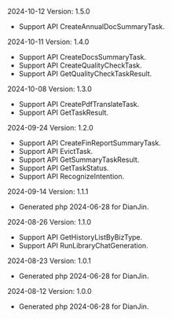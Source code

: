 2024-10-12 Version: 1.5.0
- Support API CreateAnnualDocSummaryTask.


2024-10-11 Version: 1.4.0
- Support API CreateDocsSummaryTask.
- Support API CreateQualityCheckTask.
- Support API GetQualityCheckTaskResult.


2024-10-08 Version: 1.3.0
- Support API CreatePdfTranslateTask.
- Support API GetTaskResult.


2024-09-24 Version: 1.2.0
- Support API CreateFinReportSummaryTask.
- Support API EvictTask.
- Support API GetSummaryTaskResult.
- Support API GetTaskStatus.
- Support API RecognizeIntention.


2024-09-14 Version: 1.1.1
- Generated php 2024-06-28 for DianJin.

2024-08-26 Version: 1.1.0
- Support API GetHistoryListByBizType.
- Support API RunLibraryChatGeneration.


2024-08-23 Version: 1.0.1
- Generated php 2024-06-28 for DianJin.

2024-08-12 Version: 1.0.0
- Generated php 2024-06-28 for DianJin.

